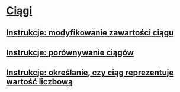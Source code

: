 # [Ciągi](index.md)
## [Instrukcje: modyfikowanie zawartości ciągu](how-to-modify-string-contents.md)
## [Instrukcje: porównywanie ciągów](how-to-compare-strings.md)
## [Instrukcje: określanie, czy ciąg reprezentuje wartość liczbową](how-to-determine-whether-a-string-represents-a-numeric-value.md)
